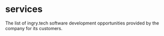 # services
The list of ingry.tech software development opportunities provided by the company for its customers.
